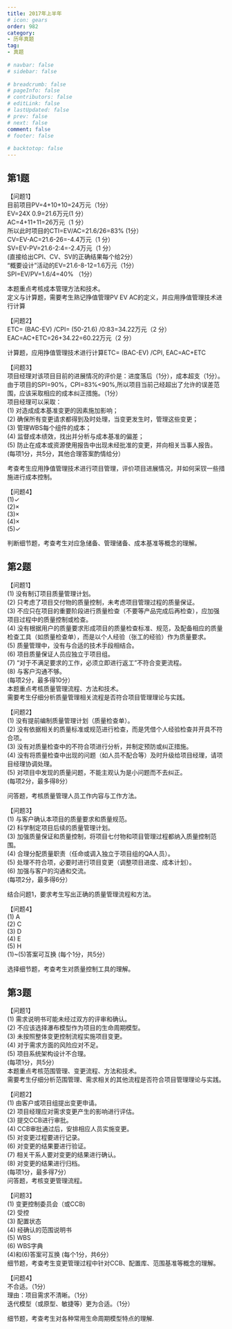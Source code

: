 ```yaml
---  
title: 2017年上半年  
# icon: gears  
order: 982  
category:  
- 历年真题  
tag:  
- 真题  
  
# navbar: false  
# sidebar: false  
  
# breadcrumb: false  
# pageInfo: false  
# contributors: false  
# editLink: false  
# lastUpdated: false  
# prev: false  
# next: false  
comment: false  
# footer: false  
  
# backtotop: false  
---  
```

## 第1题 ##

【问题1】  
目前项目PV=4+10+10=24万元（1分）  
EV=24X 0.9=21.6万元(1 分）  
AC=4+11+11=26万元（1 分）  
所以此时项目的CTI=EV/AC=21.6/26=83% (1分）  
CV=EV-AC=21.6-26=-4.4万元（1 分）  
SV=EV-PV=21.6-2:4=-2.4万元（1 分）  
(直接给出CPI、CV、SV的正确结果每个给2分）  
“概要设计”活动的EV=21.6-8-12=1.6万元（1分）  
SPI=EV/PV=1.6/4=40% （1分）  
  
本题重点考核成本管理方法和技术。  
定义与计算题，需要考生熟记挣值管理PV EV AC的定义，并应用挣值管理技术进行计算  
  
【问题2】  
ETC= (BAC-EV) /CPI= (50-21.6) /0:83=34.22万元（2 分）  
EAC=AC+ETC=26+34.22=60.22万元（2 分）  
  
计算题，应用挣值管理技术进行计算ETC= (BAC-EV) /CPI, EAC=AC+ETC  
  
【问题3】  
项目经理对该项目目前的进展情况的评价是：进度落后（1分），成本超支（1分）。由于项目的SPI=90%，CPI=83%&lt;90%,所以项目当前己经超出了允许的误差范围，应该采取相应的成本纠正措施。（1分）  
项目经理可以采取：  
(1) 对造成成本基准变更的因素施加影响；  
(2) 确保所有变更请求都得到及时处理，当变更发生时，管理这些变更；  
(3) 管理WBS每个组件的成本；  
(4) 监督成本绩效，找出并分析与成本基准的偏差；  
(5) 防止在成本或资源使用报告中出现未经批准的变更，并向相关当事人报告。 (每项1分，共5分，其他合理答案酌情给分）  
  
考查考生应用挣值管理技术进行项目管理，评价项目进展情况，并如何采钗一些措施进行成本控制。  
  
【问题4】  
(1)✓  
(2)×  
(3)×  
(4)×  
(5)✓  
  
判断细节题，考查考生对应急储备、管理储备、成本基准等概念的理解。  


## 第2题 ##

【问题1】  
(1) 没有制订项目质量管理计划。  
(2) 只考虑了项目交付物的质量控制，未考虑项目管理过程的质量保证。  
(3) 不应只在项目的重要阶段进行质量检查（不要等产品完成后再检查），应加强项目过程中的质量控制或检查。  
(4) 没有根据用户的质量要求形成项目的质量检查标准、规范，及配备相应的质量检查工具（如质量检查单），而是以个人经验（张工的经验）作为质量要求。  
(5) 质量管理中，没有与合适的技术手段相结合。  
(6) 项目质量保证人员应独立于项目组。  
(7) “对于不满足要求的工作，必须立即进行返工”不符合变更流程。  
(8) 与客户沟通不够。  
(每项2分，最多得10分）  
本题重点考核质量管理流程、方法和技术。  
需要考生仔细分析质量管理相关流程是否符合项目管理理论与实践。  
  
【问题2】  
(1) 没有提前编制质量管理计划（质量检查单）。  
(2) 没有依据相关的质量标准或规范进行检查，而是凭借个人经验检查并开具不符合项。  
(3) 没有对质量检查中的不符合项进行分析，并制定预防或纠正措施。  
(4) 没有将质量检查中出现的问题（如人员不配合等）及时升级给项目经理，请项目经理协调处理。  
(5) 对项目中发现的质量问题，不能主观认为是小问题而不去纠正。  
(每项2分，最多得8分）  
  
问答题，考核质量管理人员工作内容与工作方法。  
  
【问题3】  
(1) 与客户确认本项目的质量要求和质量规范。  
(2) 科学制定项目后续的质量管理计划。  
(3) 加强质量保证和质量控制，将项目七付物和项目管理过程都纳入质量控制范围。  
(4) 合理分配质量职责（任命或调入独立于项目组的QA人员）。  
(5) 处理不符合项，必要时进行项目变更（调整项目进度、成本计划）。  
(6) 加强与客户的沟通和交流。  
(每项2分，最多得6分）  
  
结合问题1，要求考生写出正确的质量管理流程和方法。  
  
【问题4】  
(1) A  
(2) C  
(3) D  
(4) E  
(5) H  
(1)~(5)答案可互换 (每个1分，共5分）  
  
选择细节题，考查考生对质量控制工具的理解。  


## 第3题 ##

【问题1】  
(1) 需求说明书可能未经过双方的评审和确认。  
(2) 不应该选择瀑布模型作为项目的生命周期模型。  
(3) 未按照整体变更控制流程实施项目变更。  
(4) 对于需求方面的风险应对不足。  
(5) 项目系统架构设计不合理。  
(每项1分，共5分）  
本题重点考核范围管理、变更流程、方法和技术。  
需要考生仔细分析范围管理、需求相关的其他流程是否符合项目管理理论与实践。  
  
【问题2】  
(1) 由客户或项目组提出变更申请。  
(2) 项目经理应对需求变更产生的影响进行评估。  
(3) 提交CCB进行审批。  
(4) CCB审批通过后，安排相应人员实施变更。  
(5) 对变更过程要进行记录。  
(6) 对变更的结果要进行验证。  
(7) 相关干系人要对变更的结果进行确认。  
(8) 对变更的结果进行归档。  
(每项1分，最多得7分）  
问答题，考核变更管理流程。  
  
【问题3】  
(1) 变更控制委员会（或CCB)  
(2) 受控  
(3) 配置状态  
(4) 经确认的范围说明书  
(5) WBS  
(6) WBS字典  
(4)和(6)答案可互换 (每个1分，共6分）  
细节题，考查考生变更管理过程中针对CCB、配置库、范围基准等概念的理解。  
  
【问题4】  
不合适。（1分）  
理由：项目需求不清晰。（1分）  
迭代模型（或原型、敏捷等）更为合适。（1分）  
  
细节题，考查考生对各种常用生命周期模型特点的理解.  
  

